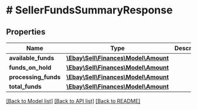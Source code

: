 # # SellerFundsSummaryResponse

## Properties

Name | Type | Description | Notes
------------ | ------------- | ------------- | -------------
**available_funds** | [**\Ebay\Sell\Finances\Model\Amount**](Amount.md) |  | [optional]
**funds_on_hold** | [**\Ebay\Sell\Finances\Model\Amount**](Amount.md) |  | [optional]
**processing_funds** | [**\Ebay\Sell\Finances\Model\Amount**](Amount.md) |  | [optional]
**total_funds** | [**\Ebay\Sell\Finances\Model\Amount**](Amount.md) |  | [optional]

[[Back to Model list]](../../README.md#models) [[Back to API list]](../../README.md#endpoints) [[Back to README]](../../README.md)
